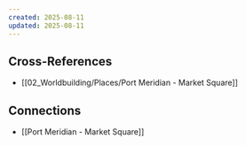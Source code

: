 ```yaml
---
created: 2025-08-11
updated: 2025-08-11
---
```




## Cross-References

- [[02_Worldbuilding/Places/Port Meridian - Market Square]]


## Connections

- [[Port Meridian - Market Square]]
